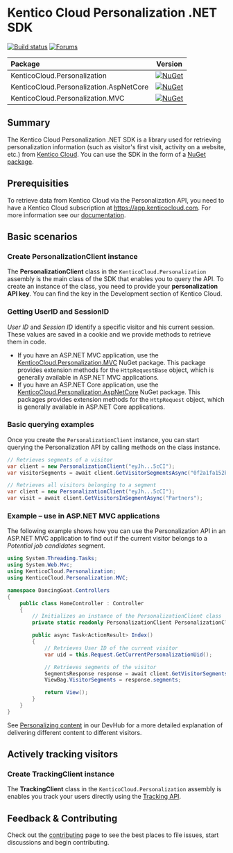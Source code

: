 # Kentico Cloud Personalization .NET SDK

[![Build status](https://ci.appveyor.com/api/projects/status/bbn6iy1yok766yux/branch/master?svg=true)](https://ci.appveyor.com/project/kentico/personalization-sdk-net/branch/master) [![Forums](https://img.shields.io/badge/chat-on%20forums-orange.svg)](https://forums.kenticocloud.com)


| Package | Version |
| :-- | :--: |
| KenticoCloud.Personalization | [![NuGet](https://img.shields.io/nuget/v/KenticoCloud.Personalization.svg)](https://www.nuget.org/packages/KenticoCloud.Personalization) |
| KenticoCloud.Personalization.AspNetCore | [![NuGet](https://img.shields.io/nuget/v/KenticoCloud.Personalization.AspNetCore.svg)](https://www.nuget.org/packages/KenticoCloud.Personalization.AspNetCore) |
| KenticoCloud.Personalization.MVC | [![NuGet](https://img.shields.io/nuget/v/KenticoCloud.Personalization.MVC.svg)](https://www.nuget.org/packages/KenticoCloud.Personalization.MVC) |


## Summary

The Kentico Cloud Personalization .NET SDK is a library used for retrieving personalization information (such as visitor's first visit, activity on a website, etc.) from [Kentico Cloud](https://kenticocloud.com/). You can use the SDK in the form of a [NuGet package](https://www.nuget.org/packages/KenticoCloud.Personalization).

## Prerequisities

To retrieve data from Kentico Cloud via the Personalization API, you need to have a Kentico Cloud subscription at <https://app.kenticocloud.com>. For more information see our [documentation](http://help.kenticocloud.com/).

## Basic scenarios

### Create PersonalizationClient instance

The **PersonalizationClient** class in the `KenticoCloud.Personalization` assembly is the main class of the SDK that enables you to query the API. To create an instance of the class, you need to provide your **personalization API key**. You can find the key in the Development section of Kentico Cloud.

### Getting UserID and SessionID

_User ID_ and _Session ID_ identify a specific visitor and his current session. These values are saved in a cookie and we provide methods to retrieve them in code.

* If you have an ASP.NET MVC application, use the [KenticoCloud.Personalization.MVC](https://www.nuget.org/packages/KenticoCloud.Personalization.MVC) NuGet package. This package provides extension methods for the `HttpRequestBase` object, which is generally available in ASP.NET MVC applications.
* If you have an ASP.NET Core application, use the [KenticoCloud.Personalization.AspNetCore](https://www.nuget.org/packages/KenticoCloud.Personalization.AspNetCore) NuGet package. This packages provides extension methods for the `HttpRequest` object, which is generally available in ASP.NET Core applications.

### Basic querying examples

Once you create the `PersonalizationClient` instance, you can start querying the Personalization API by calling methods on the class instance.

```C#
// Retrieves segments of a visitor
var client = new PersonalizationClient("eyJh...5cCI");
var visitorSegments = await client.GetVisitorSegmentsAsync("0f2a1fa152b8e92d");
```

```C#
// Retrieves all visitors belonging to a segment
var client = new PersonalizationClient("eyJh...5cCI");
var visit = await client.GetVisitorsInSegmentAsync("Partners");
```



### Example – use in ASP.NET MVC applications

The following example shows how you can use the Personalization API in an ASP.NET MVC application to find out if the current visitor belongs to a *Potential job candidates* segment.

```C#
using System.Threading.Tasks;
using System.Web.Mvc;
using KenticoCloud.Personalization;
using KenticoCloud.Personalization.MVC;

namespace DancingGoat.Controllers
{
    public class HomeController : Controller
    {
        // Initializes an instance of the PersonalizationClient class
        private static readonly PersonalizationClient PersonalizationClient = new PersonalizationClient(<YOUR_API_KEY);

        public async Task<ActionResult> Index()
        {
            // Retrieves User ID of the current visitor
            var uid = this.Request.GetCurrentPersonalizationUid();

            // Retrieves segments of the visitor
            SegmentsResponse response = await client.GetVisitorSegmentsAsync(uid);
            ViewBag.VisitorSegments = response.segments;

            return View();
        }
    }
}
```

See [Personalizing content](https://developer.kenticocloud.com/docs/personalizing-content) in our DevHub for a more detailed explanation of delivering different content to different visitors.

## Actively tracking visitors

### Create TrackingClient instance

The **TrackingClient** class in the `KenticoCloud.Personalization` assembly is enables you track your users directly using the [Tracking API](https://developer.kenticocloud.com/v1/reference#tracking-api-beta).



## Feedback & Contributing
Check out the [contributing](https://github.com/Kentico/personalization-sdk-net/blob/master/CONTRIBUTING.md) page to see the best places to file issues, start discussions and begin contributing.
